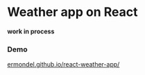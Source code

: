 Weather app on React
===============================

**work in process**

### Demo
[ermondel.github.io/react-weather-app/](https://ermondel.github.io/react-weather-app/)